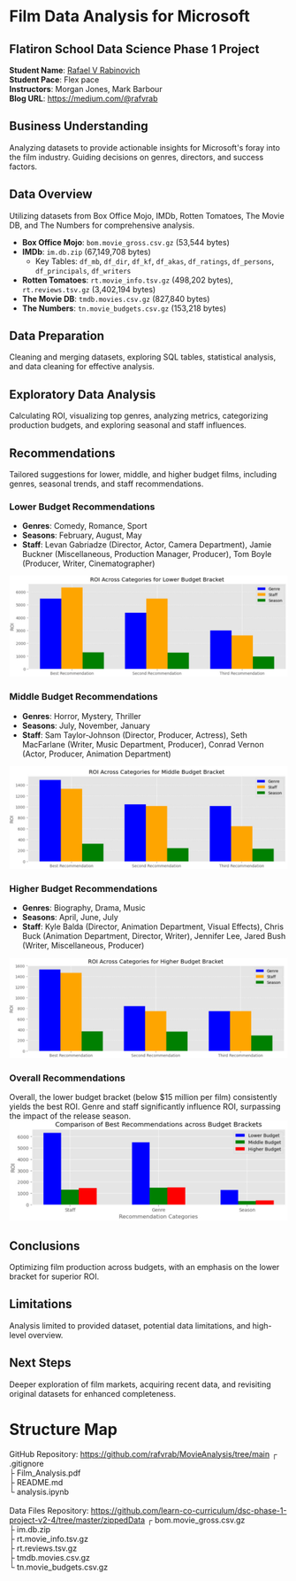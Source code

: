# Film Data Analysis for Microsoft
## Flatiron School Data Science Phase 1 Project

**Student Name**: [Rafael V Rabinovich](mailto:rafvrab@gmail.com)<br>
**Student Pace**: Flex pace<br>
**Instructors**: Morgan Jones, Mark Barbour<br>
**Blog URL**: https://medium.com/@rafvrab

## Business Understanding
Analyzing datasets to provide actionable insights for Microsoft's foray into the film industry. Guiding decisions on genres, directors, and success factors.

## Data Overview
Utilizing datasets from Box Office Mojo, IMDb, Rotten Tomatoes, The Movie DB, and The Numbers for comprehensive analysis.
- **Box Office Mojo**: `bom.movie_gross.csv.gz` (53,544 bytes)
- **IMDb**: `im.db.zip` (67,149,708 bytes)
  - Key Tables: `df_mb`, `df_dir`, `df_kf`, `df_akas`, `df_ratings`, `df_persons`, `df_principals`, `df_writers`
- **Rotten Tomatoes**: `rt.movie_info.tsv.gz` (498,202 bytes), `rt.reviews.tsv.gz` (3,402,194 bytes)
- **The Movie DB**: `tmdb.movies.csv.gz` (827,840 bytes)
- **The Numbers**: `tn.movie_budgets.csv.gz` (153,218 bytes)

## Data Preparation
Cleaning and merging datasets, exploring SQL tables, statistical analysis, and data cleaning for effective analysis.

## Exploratory Data Analysis
Calculating ROI, visualizing top genres, analyzing metrics, categorizing production budgets, and exploring seasonal and staff influences.

## Recommendations
Tailored suggestions for lower, middle, and higher budget films, including genres, seasonal trends, and staff recommendations.

### Lower Budget Recommendations
- **Genres**: Comedy, Romance, Sport
- **Seasons**: February, August, May
- **Staff**: Levan Gabriadze (Director, Actor, Camera Department), Jamie Buckner (Miscellaneous, Production Manager, Producer), Tom Boyle (Producer, Writer, Cinematographer)

![Lower Budget Recommendations](Images/lbr.jpg)

### Middle Budget Recommendations
- **Genres**: Horror, Mystery, Thriller
- **Seasons**: July, November, January
- **Staff**: Sam Taylor-Johnson (Director, Producer, Actress), Seth MacFarlane (Writer, Music Department, Producer), Conrad Vernon (Actor, Producer, Animation Department)

![Middle Budget Recommendations](Images/mbr.jpg)

### Higher Budget Recommendations
- **Genres**: Biography, Drama, Music
- **Seasons**: April, June, July
- **Staff**: Kyle Balda (Director, Animation Department, Visual Effects), Chris Buck (Animation Department, Director, Writer), Jennifer Lee, Jared Bush (Writer, Miscellaneous, Producer)

![Higher Budget Recommendations](Images/hbr.jpg)

### Overall Recommendations
Overall, the lower budget bracket (below $15 million per film) consistently yields the best ROI. Genre and staff significantly influence ROI, surpassing the impact of the release season.
![Overall Recommendations](Images/oar.jpg)


## Conclusions
Optimizing film production across budgets, with an emphasis on the lower bracket for superior ROI.

## Limitations
Analysis limited to provided dataset, potential data limitations, and high-level overview.

## Next Steps
Deeper exploration of film markets, acquiring recent data, and revisiting original datasets for enhanced completeness.

# Structure Map
GitHub Repository: https://github.com/rafvrab/MovieAnalysis/tree/main
┌ .gitignore<br>
├ Film_Analysis.pdf<br>
├ README.md<br>
└ analysis.ipynb<br><br>
Data Files Repository: https://github.com/learn-co-curriculum/dsc-phase-1-project-v2-4/tree/master/zippedData
┌ bom.movie_gross.csv.gz<br>
├ im.db.zip<br>
├ rt.movie_info.tsv.gz<br>
├ rt.reviews.tsv.gz<br>
├ tmdb.movies.csv.gz<br>
└ tn.movie_budgets.csv.gz<br>
